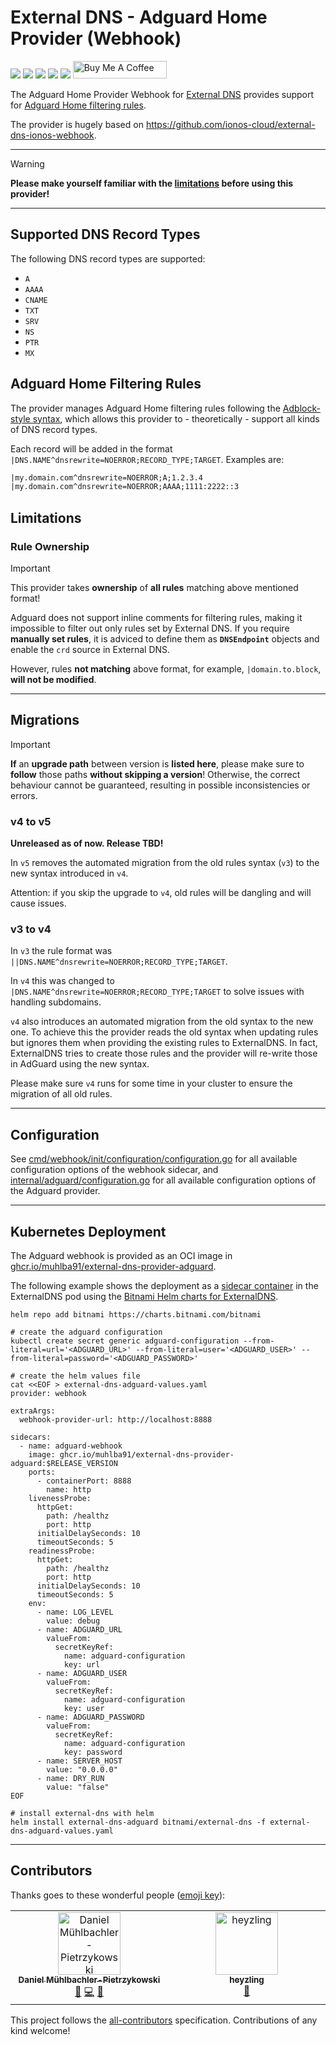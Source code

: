 # External DNS - Adguard Home Provider (Webhook)

[![](https://img.shields.io/github/license/muhlba91/external-dns-provider-adguard?style=for-the-badge)](LICENSE.md)
[![](https://img.shields.io/github/actions/workflow/status/muhlba91/external-dns-provider-adguard/verify.yml?style=for-the-badge)](https://github.com/muhlba91/external-dns-provider-adguard/actions/workflows/verify.yml)
[![](https://img.shields.io/coverallsCoverage/github/muhlba91/external-dns-provider-adguard?style=for-the-badge)](https://github.com/muhlba91/external-dns-provider-adguard/)
[![](https://img.shields.io/github/release-date/muhlba91/external-dns-provider-adguard?style=for-the-badge)](https://github.com/muhlba91/external-dns-provider-adguard/releases)
[![](https://img.shields.io/github/all-contributors/muhlba91/external-dns-provider-adguard?color=ee8449&style=for-the-badge)](#contributors)
<a href="https://www.buymeacoffee.com/muhlba91" target="_blank"><img src="https://cdn.buymeacoffee.com/buttons/default-orange.png" alt="Buy Me A Coffee" height="28" width="150"></a>

The Adguard Home Provider Webhook for [External DNS](https://github.com/kubernetes-sigs/external-dns) provides support for [Adguard Home filtering rules](https://github.com/AdguardTeam/AdGuardHome/wiki/Hosts-Blocklists#adblock-style).

The provider is hugely based on <https://github.com/ionos-cloud/external-dns-ionos-webhook>.

---

> [!WARNING]
> **Please make yourself familiar with the [limitations](#limitations) before using this provider!**

---

## Supported DNS Record Types

The following DNS record types are supported:

- `A`
- `AAAA`
- `CNAME`
- `TXT`
- `SRV`
- `NS`
- `PTR`
- `MX`

## Adguard Home Filtering Rules

The provider manages Adguard Home filtering rules following the [Adblock-style syntax](https://github.com/AdguardTeam/AdGuardHome/wiki/Hosts-Blocklists#adblock-style), which allows this provider to - theoretically - support all kinds of DNS record types.

Each record will be added in the format `|DNS.NAME^dnsrewrite=NOERROR;RECORD_TYPE;TARGET`.
Examples are:

```txt
|my.domain.com^dnsrewrite=NOERROR;A;1.2.3.4
|my.domain.com^dnsrewrite=NOERROR;AAAA;1111:2222::3
```

## Limitations

### Rule Ownership

> [!IMPORTANT]
> This provider takes **ownership** of **all rules** matching above mentioned format!

Adguard does not support inline comments for filtering rules, making it impossible to filter out only rules set by External DNS.
If you require **manually set rules**, it is adviced to define them as **`DNSEndpoint`** objects and enable the `crd` source in External DNS.

However, rules **not matching** above format, for example, `|domain.to.block`, **will not be modified**.

---

## Migrations

> [!IMPORTANT]
> **If** an **upgrade path** between version is **listed here**, please make sure to **follow** those paths **without skipping a version**!
> Otherwise, the correct behaviour cannot be guaranteed, resulting in possible inconsistencies or errors.

### v4 to v5

**Unreleased as of now. Release TBD!**

In `v5` removes the automated migration from the old rules syntax (`v3`) to the new syntax introduced in `v4`.

Attention: if you skip the upgrade to `v4`, old rules will be dangling and will cause issues.

### v3 to v4

In `v3` the rule format was `||DNS.NAME^dnsrewrite=NOERROR;RECORD_TYPE;TARGET`.

In `v4` this was changed to `|DNS.NAME^dnsrewrite=NOERROR;RECORD_TYPE;TARGET` to solve issues with handling subdomains.

`v4` also introduces an automated migration from the old syntax to the new one.
To achieve this the provider reads the old syntax when updating rules but ignores them when providing the existing rules to ExternalDNS.
In fact, ExternalDNS tries to create those rules and the provider will re-write those in AdGuard using the new syntax.

Please make sure `v4` runs for some time in your cluster to ensure the migration of all old rules.

---

## Configuration

See [cmd/webhook/init/configuration/configuration.go](./cmd/webhook/init/configuration/configuration.go) for all available configuration options of the webhook sidecar, and [internal/adguard/configuration.go](./internal/adguard/configuration.go) for all available configuration options of the Adguard provider.

---

## Kubernetes Deployment

The Adguard webhook is provided as an OCI image in [ghcr.io/muhlba91/external-dns-provider-adguard](https://ghcr.io/muhlba91/external-dns-provider-adguard).

The following example shows the deployment as a [sidecar container](https://kubernetes.io/docs/concepts/workloads/pods/#workload-resources-for-managing-pods) in the ExternalDNS pod using the [Bitnami Helm charts for ExternalDNS](https://github.com/bitnami/charts/tree/main/bitnami/external-dns).

```shell
helm repo add bitnami https://charts.bitnami.com/bitnami

# create the adguard configuration
kubectl create secret generic adguard-configuration --from-literal=url='<ADGUARD_URL>' --from-literal=user='<ADGUARD_USER>' --from-literal=password='<ADGUARD_PASSWORD>'

# create the helm values file
cat <<EOF > external-dns-adguard-values.yaml
provider: webhook

extraArgs:
  webhook-provider-url: http://localhost:8888

sidecars:
  - name: adguard-webhook
    image: ghcr.io/muhlba91/external-dns-provider-adguard:$RELEASE_VERSION
    ports:
      - containerPort: 8888
        name: http
    livenessProbe:
      httpGet:
        path: /healthz
        port: http
      initialDelaySeconds: 10
      timeoutSeconds: 5
    readinessProbe:
      httpGet:
        path: /healthz
        port: http
      initialDelaySeconds: 10
      timeoutSeconds: 5
    env:
      - name: LOG_LEVEL
        value: debug
      - name: ADGUARD_URL
        valueFrom:
          secretKeyRef:
            name: adguard-configuration
            key: url
      - name: ADGUARD_USER
        valueFrom:
          secretKeyRef:
            name: adguard-configuration
            key: user
      - name: ADGUARD_PASSWORD
        valueFrom:
          secretKeyRef:
            name: adguard-configuration
            key: password
      - name: SERVER_HOST
        value: "0.0.0.0" 
      - name: DRY_RUN
        value: "false"  
EOF

# install external-dns with helm
helm install external-dns-adguard bitnami/external-dns -f external-dns-adguard-values.yaml
```

---

## Contributors

Thanks goes to these wonderful people ([emoji key](https://allcontributors.org/docs/en/emoji-key)):

<!-- ALL-CONTRIBUTORS-LIST:START - Do not remove or modify this section -->
<!-- prettier-ignore-start -->
<!-- markdownlint-disable -->
<table>
  <tbody>
    <tr>
      <td align="center" valign="top" width="14.28%"><a href="https://muehlbachler.io/"><img src="https://avatars.githubusercontent.com/u/653739?v=4?s=100" width="100px;" alt="Daniel Mühlbachler-Pietrzykowski"/><br /><sub><b>Daniel Mühlbachler-Pietrzykowski</b></sub></a><br /><a href="#maintenance-muhlba91" title="Maintenance">🚧</a> <a href="https://github.com/muhlba91/external-dns-provider-adguard/commits?author=muhlba91" title="Code">💻</a> <a href="https://github.com/muhlba91/external-dns-provider-adguard/commits?author=muhlba91" title="Documentation">📖</a></td>
      <td align="center" valign="top" width="14.28%"><a href="https://github.com/heyzling"><img src="https://avatars.githubusercontent.com/u/30411478?v=4?s=100" width="100px;" alt="heyzling"/><br /><sub><b>heyzling</b></sub></a><br /><a href="https://github.com/muhlba91/external-dns-provider-adguard/commits?author=heyzling" title="Documentation">📖</a></td>
    </tr>
  </tbody>
</table>

<!-- markdownlint-restore -->
<!-- prettier-ignore-end -->

<!-- ALL-CONTRIBUTORS-LIST:END -->

This project follows the [all-contributors](https://github.com/all-contributors/all-contributors) specification. Contributions of any kind welcome!
